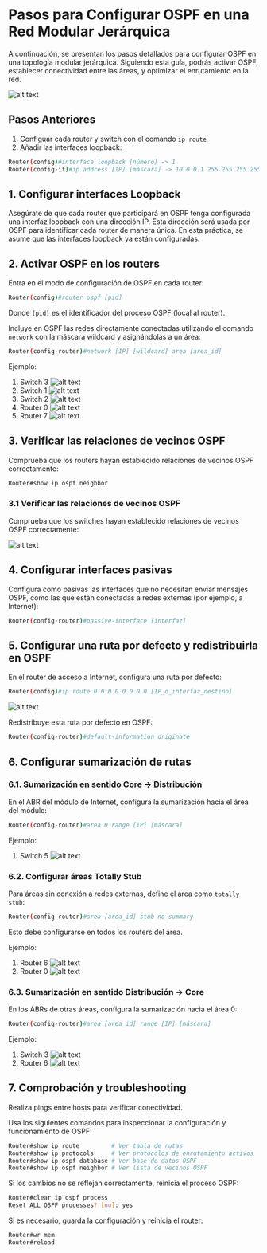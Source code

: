 # Pasos para Configurar OSPF en una Red Modular Jerárquica

A continuación, se presentan los pasos detallados para configurar OSPF en una topología modular jerárquica. Siguiendo esta guía, podrás activar OSPF, establecer conectividad entre las áreas, y optimizar el enrutamiento en la red.

![alt text](/PKT/OSPF/imagenes/image4.png)

## Pasos Anteriores
1. Configuar cada router y switch con el comando `ip route`
2. Añadir las interfaces loopback:
```bash
Router(config)#interface loopback [número] -> 1
Router(config-if)#ip address [IP] [máscara] -> 10.0.0.1 255.255.255.255
``` 

## 1. Configurar interfaces Loopback

Asegúrate de que cada router que participará en OSPF tenga configurada una interfaz loopback con una dirección IP. Esta dirección será usada por OSPF para identificar cada router de manera única.  En esta práctica, se asume que las interfaces loopback ya están configuradas.


## 2. Activar OSPF en los routers

Entra en el modo de configuración de OSPF en cada router:

```bash
Router(config)#router ospf [pid]
```
Donde `[pid]` es el identificador del proceso OSPF (local al router).

Incluye en OSPF las redes directamente conectadas utilizando el comando `network` con la máscara wildcard y asignándolas a un área:

```bash
Router(config-router)#network [IP] [wildcard] area [area_id]
```
Ejemplo:

1. Switch 3 ![alt text](/PKT/OSPF/imagenes/image3.png)
2. Switch 1 ![alt text](/PKT/OSPF/imagenes/image-1.png)
3. Switch 2 ![alt text](/PKT/OSPF/imagenes/image-2.png)
4. Router 0 ![alt text](/PKT/OSPF/imagenes/image-3.png)
5. Router 7 ![alt text](/PKT/OSPF/imagenes/image-4.png)


## 3. Verificar las relaciones de vecinos OSPF

Comprueba que los routers hayan establecido relaciones de vecinos OSPF correctamente:

```bash
Router#show ip ospf neighbor
```
### 3.1 Verificar las relaciones de vecinos OSPF

Comprueba que los switches hayan establecido relaciones de vecinos OSPF correctamente:

![alt text](/PKT/OSPF/imagenes/image-5.png)

## 4. Configurar interfaces pasivas

Configura como pasivas las interfaces que no necesitan enviar mensajes OSPF, como las que están conectadas a redes externas (por ejemplo, a Internet):

```bash
Router(config-router)#passive-interface [interfaz]
```

## 5. Configurar una ruta por defecto y redistribuirla en OSPF

En el router de acceso a Internet, configura una ruta por defecto:

```bash
Router(config)#ip route 0.0.0.0 0.0.0.0 [IP_o_interfaz_destino]
```
![alt text](/PKT/OSPF/imagenes/image-6.png)

Redistribuye esta ruta por defecto en OSPF:

```bash
Router(config-router)#default-information originate
```

## 6. Configurar sumarización de rutas

### 6.1. Sumarización en sentido Core → Distribución

En el ABR del módulo de Internet, configura la sumarización hacia el área del módulo:

```bash
Router(config-router)#area 0 range [IP] [máscara]
```
Ejemplo: 

1. Switch 5 ![alt text](/PKT/OSPF/imagenes/image-7.png)


### 6.2. Configurar áreas Totally Stub

Para áreas sin conexión a redes externas, define el área como `totally stub`:

```bash
Router(config-router)#area [area_id] stub no-summary
```
Esto debe configurarse en todos los routers del área.

Ejemplo:

1. Router 6 ![alt text](/PKT/OSPF/imagenes/image-8.png)
2. Router 0 ![alt text](/PKT/OSPF/imagenes/image-9.png)

### 6.3. Sumarización en sentido Distribución → Core

En los ABRs de otras áreas, configura la sumarización hacia el área 0:

```bash
Router(config-router)#area [area_id] range [IP] [máscara]
```
Ejemplo: 

1. Switch 3 ![alt text](/PKT/OSPF/imagenes/image-10.png)
2. Router 6 ![alt text](/PKT/OSPF/imagenes/image-11.png)

## 7. Comprobación y troubleshooting

Realiza pings entre hosts para verificar conectividad.

Usa los siguientes comandos para inspeccionar la configuración y funcionamiento de OSPF:

```bash
Router#show ip route         # Ver tabla de rutas
Router#show ip protocols     # Ver protocolos de enrutamiento activos
Router#show ip ospf database # Ver base de datos OSPF
Router#show ip ospf neighbor # Ver lista de vecinos OSPF
```

Si los cambios no se reflejan correctamente, reinicia el proceso OSPF:

```bash
Router#clear ip ospf process
Reset ALL OSPF processes? [no]: yes
```

Si es necesario, guarda la configuración y reinicia el router:

```bash
Router#wr mem
Router#reload
```